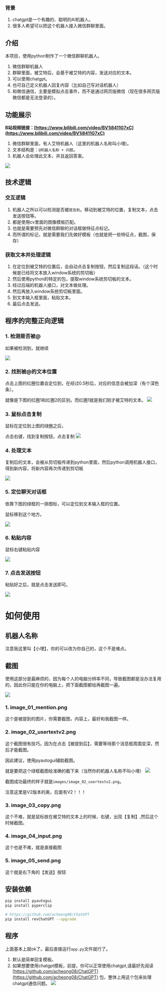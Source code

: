 ### 背景

1. chatgpt是一个有趣的、聪明的AI机器人。
2. 很多人希望可以把这个机器人接入微信群聊里面。

## 介绍
本项目，使用python制作了一个微信群聊机器人。
1. 微信群聊机器人
2. 群聊里面，被艾特后，会基于被艾特的内容，发送对应的文本。
3. 可以使用chatgpt。
4. 也可自己定义机器人回复内容（比如自己写对话机器人）
5. 和微信通信，主要是模拟点击事件，而不是通过网页版微信（现在很多网页版微信都是无法登录的）。

## 功能展示
**B站视频链接：[https://www.bilibili.com/video/BV1i8411G7xC](https://www.bilibili.com/video/BV1i8411G7xC)**
1. 微信群聊里面，有人艾特机器人（这里的机器人名称叫小埋)。
2. 文本结构是：`@机器人名称 + 问题`。
3. 机器人会处理此文本，并且返回答案。

![](https://files.mdnice.com/user/7098/2afb7c41-16c7-4b6f-83cd-3e559ac3a124.png)


## 技术逻辑

### 交互逻辑
1. 机器人之所以可以检测是否被`提及到`。移动到被艾特的位置，复制文本，点击发送按钮等。
2. 都是使用cv里面的图像模板匹配。
3. 也就是需要预先对微信群聊的对话框做特征点标记。
4. 而所谓的标记，就是需要我们先做好模板（也就是把一些特征点，截图，保存）

### 获取文本并处理逻辑
1. 在定位到被艾特的位置后，会自动点击复制按钮，然后复制这段话。（这个时候是已经将文本放入window系统的剪切板）
2. 然后使用python的特定的包，提取window系统剪切板的文本。
3. 经过后端的机器人接口，对文本做处理。
4. 然后再放入window系统剪切板里面。
5. 到文本输入框里面，粘贴文本。
6. 最后点击发送。

## 程序的完整正向逻辑
### 1. 检测是否被@
如果被检测到，就继续

![](https://files.mdnice.com/user/7098/029f86b5-98d3-47b0-9594-d2ac08e97708.png)

### 2. 找到被@的文本位置
点击上图的红圈位置会定位到，在经过0.5秒后，对应的信息会被加深（有个深色条）。

就像是下图的红圈1和红圈2的区别。而红圈1就是我们刚才被艾特的文本。
![](https://files.mdnice.com/user/7098/2b8e4f96-9847-43f5-804c-d54a1bcb8236.png)

### 3. 鼠标点击复制
鼠标在定位到上图的绿圈之后，

点击右键，找到复制按钮，点击复制
![](https://files.mdnice.com/user/7098/48c240ec-13d7-41fa-81db-098208b0f7c5.png)


### 4. 处理文本

复制后的文本，会被从剪切板传递到python里面，然后python调用机器人接口，得到新内容，将新内容再次传递到剪切板

![](https://files.mdnice.com/user/7098/7815a87f-49bc-4024-b1ea-316e791b9bfa.png)

### 5. 定位聊天对话框
依靠下图的绿框的一排图标，可以定位到文本输入框的位置。

鼠标移到这个地方。

![](https://files.mdnice.com/user/7098/57c0517b-d064-40c1-9704-fa55beb6c9c7.png)



### 6. 粘贴内容

鼠标右键粘贴内容

![](https://files.mdnice.com/user/7098/73750523-28dd-486e-839d-0d8c0f3d2ec4.png)

### 7. 点击发送按钮

粘贴好之后，就是点击发送即可。


![](https://files.mdnice.com/user/7098/ffd130db-4ec1-4e88-85b3-45a9d27379a6.png)





# 如何使用
## 机器人名称

注意我这里叫【小埋】，你的可以改为你自己的，这个不是难点。

## 截图

使用这部分是最麻烦的，因为每个人的电脑分辨率不同，导致截图都是没办法复用的，因此你只能在你的电脑上，把下面截图都给再截图一遍。

![](https://files.mdnice.com/user/7098/8b56680d-ac88-42b2-adb9-1adf3ffb6841.png)

### 1. image_01_mention.png

这个是被提到的图片，你需要截图，内容上，最好和我截图一样。

### 2. image_02_usertextv2.png

这个截图很有技巧。因为在点击【被提到后】，需要等待那个消息框周围变深，然后才能截图。

因此建议，使用pyautogui辅助截图。

就是要把这个绿框截图给准确的截下来（当然你的机器人名称不叫小埋）
![](https://files.mdnice.com/user/7098/2b8e4f96-9847-43f5-804c-d54a1bcb8236.png)

截图成功最终的样子就是`images/image_02_usertextv2.png`。

注意这里是V2版本的奥，后面有V2！！！

### 3. image_03_copy.png

这个不难，就是鼠标放在被艾特的文本上的时候，右键，出现【复制】,然后这个时候截图。

### 4. image_04_input.png

这个也是不难，就是直接截图

### 5. image_05_send.png

这个就是右下角的【发送】按钮

## 安装依赖

```bash
pip install pyautogui
pip install pyperclip

# https://github.com/acheong08/ChatGPT
pip install revChatGPT --upgrade 
```
## 程序
上面基本上就ok了。最后直接运行`app.py`文件就行了。

1. 默认是简单回复模板。
2. 如果想要使用chatgpt模板，前提，你可以正常使用chatgpt,请最好先阅读[https://github.com/acheong08/ChatGPT](https://github.com/acheong08/ChatGPT) 包，整体上用这个包来处理chatgpt通信问题。
![](https://files.mdnice.com/user/7098/28f06163-a9cb-4be9-9416-9ab24544f0e9.png)


